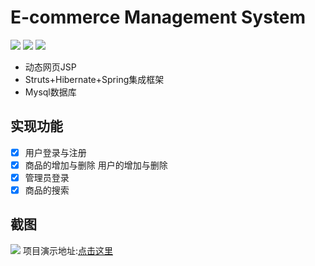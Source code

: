 # E-commerce Management System
![](https://camo.githubusercontent.com/0c80e150382c689b6818e435a1fd0978eccf9747a28940dc6d3c38dc958c45c6/68747470733a2f2f696d672e736869656c64732e696f2f62616467652f4944452d496e74656c6c694a253230494445412d627269676874677265656e2e737667) 
![](https://camo.githubusercontent.com/4717cefac5332992fbc296e36616f4ed9f9251ee67dfb5024e26073df4038a97/68747470733a2f2f696d672e736869656c64732e696f2f62616467652f4a6176612d312e382d626c75652e737667)
![](https://camo.githubusercontent.com/9c56db64322f1d541abb4f0fbfd98030d87875ec1d473d5cb3adc5002a500c87/68747470733a2f2f696d672e736869656c64732e696f2f62616467652f44617461626173652d4d7953514c2d6c69676874677265792e737667)
- 动态网页JSP
- Struts+Hibernate+Spring集成框架
- Mysql数据库
## 实现功能
- [x] 用户登录与注册
- [x] 商品的增加与删除 用户的增加与删除
- [x] 管理员登录
- [x] 商品的搜索
## 截图
![](https://i.loli.net/2021/03/22/2Y7wKbJrIPNaluE.png)
项目演示地址:[点击这里](project.enuyu.net)